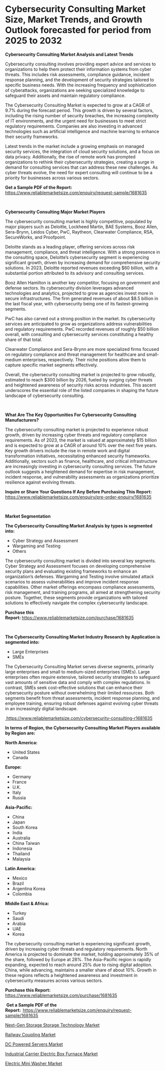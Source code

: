 <p><h1>Cybersecurity Consulting Market Size, Market Trends, and Growth Outlook forecasted for period from 2025 to 2032</h1></p><p><strong>Cybersecurity Consulting Market Analysis and Latest Trends</strong></p>
<p><p>Cybersecurity consulting involves providing expert advice and services to organizations to help them protect their information systems from cyber threats. This includes risk assessments, compliance guidance, incident response planning, and the development of security strategies tailored to specific business needs. With the increasing frequency and sophistication of cyberattacks, organizations are seeking specialized knowledge to safeguard their assets and maintain regulatory compliance.</p><p>The Cybersecurity Consulting Market is expected to grow at a CAGR of 9.7% during the forecast period. This growth is driven by several factors, including the rising number of security breaches, the increasing complexity of IT environments, and the urgent need for businesses to meet strict regulatory requirements. Companies are also investing in advanced technologies such as artificial intelligence and machine learning to enhance their security frameworks.</p><p>Latest trends in the market include a growing emphasis on managed security services, the integration of cloud security solutions, and a focus on data privacy. Additionally, the rise of remote work has prompted organizations to rethink their cybersecurity strategies, creating a surge in demand for consulting services that can address these new challenges. As cyber threats evolve, the need for expert consulting will continue to be a priority for businesses across various sectors.</p></p>
<p><strong>Get a Sample PDF of the Report:&nbsp;</strong> <a href="https://www.reliablemarketsize.com/enquiry/request-sample/1681635?utm_campaign=1131&utm_medium=2&utm_source=Github&utm_content=ia&utm_term=24032025&utm_id=cybersecurity-consulting">https://www.reliablemarketsize.com/enquiry/request-sample/1681635</a></p>
<p>&nbsp;</p>
<p><strong>Cybersecurity Consulting Major Market Players</strong></p>
<p><p>The cybersecurity consulting market is highly competitive, populated by major players such as Deloitte, Lockheed Martin, BAE Systems, Booz Allen, Sera-Brynn, Leidos Cyber, PwC, Raytheon, Clearwater Compliance, RSA, SecureWorks, and Proofpoint. </p><p>Deloitte stands as a leading player, offering services across risk management, compliance, and threat intelligence. With a strong presence in the consulting space, Deloitte’s cybersecurity segment is experiencing significant growth, driven by increasing demand for comprehensive security solutions. In 2023, Deloitte reported revenues exceeding $60 billion, with a substantial portion attributed to its advisory and consulting services.</p><p>Booz Allen Hamilton is another key competitor, focusing on government and defense sectors. Its cybersecurity division leverages advanced technologies and analytics, projected to grow as agencies invest more in secure infrastructures. The firm generated revenues of about $8.5 billion in the last fiscal year, with cybersecurity being one of its fastest-growing segments.</p><p>PwC has also carved out a strong position in the market. Its cybersecurity services are anticipated to grow as organizations address vulnerabilities and regulatory requirements. PwC recorded revenues of roughly $50 billion overall, with consulting and cybersecurity services constituting a healthy share of that total.</p><p>Clearwater Compliance and Sera-Brynn are more specialized firms focused on regulatory compliance and threat management for healthcare and small-medium enterprises, respectively. Their niche positions allow them to capture specific market segments effectively.</p><p>Overall, the cybersecurity consulting market is projected to grow robustly, estimated to reach $300 billion by 2026, fueled by surging cyber threats and heightened awareness of security risks across industries. This ascent underscores the essential role of the listed companies in shaping the future landscape of cybersecurity consulting.</p></p>
<p>&nbsp;</p>
<p><strong>What Are The Key Opportunities For Cybersecurity Consulting Manufacturers?</strong></p>
<p><p>The cybersecurity consulting market is projected to experience robust growth, driven by increasing cyber threats and regulatory compliance requirements. As of 2023, the market is valued at approximately $15 billion and is expected to grow at a CAGR of around 10% over the next five years. Key growth drivers include the rise in remote work and digital transformation initiatives, necessitating enhanced security frameworks. Additionally, sectors such as finance, healthcare, and critical infrastructure are increasingly investing in cybersecurity consulting services. The future outlook suggests a heightened demand for expertise in risk management, incident response, and vulnerability assessments as organizations prioritize resilience against evolving threats.</p></p>
<p><strong>Inquire or Share Your Questions If Any Before Purchasing This Report:</strong> <a href="https://www.reliablemarketsize.com/enquiry/pre-order-enquiry/1681635?utm_campaign=1131&utm_medium=2&utm_source=Github&utm_content=ia&utm_term=24032025&utm_id=cybersecurity-consulting">https://www.reliablemarketsize.com/enquiry/pre-order-enquiry/1681635</a></p>
<p>&nbsp;</p>
<p><strong>Market Segmentation</strong></p>
<p><strong>The Cybersecurity Consulting Market Analysis by types is segmented into:</strong></p>
<p><ul><li>Cyber Strategy and Assessment</li><li>Wargaming and Testing</li><li>Others</li></ul></p>
<p><p>The cybersecurity consulting market is divided into several key segments. Cyber Strategy and Assessment focuses on developing comprehensive security plans and evaluating existing frameworks to enhance an organization’s defenses. Wargaming and Testing involve simulated attack scenarios to assess vulnerabilities and improve incident response capabilities. Other market offerings encompass compliance assessments, risk management, and training programs, all aimed at strengthening security posture. Together, these segments provide organizations with tailored solutions to effectively navigate the complex cybersecurity landscape.</p></p>
<p><strong>Purchase this Report:&nbsp;</strong><a href="https://www.reliablemarketsize.com/purchase/1681635?utm_campaign=1131&utm_medium=2&utm_source=Github&utm_content=ia&utm_term=24032025&utm_id=cybersecurity-consulting">https://www.reliablemarketsize.com/purchase/1681635</a></p>
<p>&nbsp;</p>
<p><strong>The Cybersecurity Consulting Market Industry Research by Application is segmented into:</strong></p>
<p><ul><li>Large Enterprises</li><li>SMEs</li></ul></p>
<p><p>The Cybersecurity Consulting Market serves diverse segments, primarily large enterprises and small to medium-sized enterprises (SMEs). Large enterprises often require extensive, tailored security strategies to safeguard vast amounts of sensitive data and comply with complex regulations. In contrast, SMEs seek cost-effective solutions that can enhance their cybersecurity posture without overwhelming their limited resources. Both segments benefit from threat assessments, incident response planning, and employee training, ensuring robust defenses against evolving cyber threats in an increasingly digital landscape.</p></p>
<p><a href="https://www.reliablemarketsize.com/cybersecurity-consulting-r1681635?utm_campaign=1131&utm_medium=2&utm_source=Github&utm_content=ia&utm_term=24032025&utm_id=cybersecurity-consulting">&nbsp;https://www.reliablemarketsize.com/cybersecurity-consulting-r1681635</a></p>
<p><strong>In terms of Region, the Cybersecurity Consulting Market Players available by Region are:</strong></p>
<p>
    <p> <strong> North America: </strong>
        <ul>
            <li>United States</li>
            <li>Canada</li>
        </ul>
        </p> 
    <p> <strong> Europe: </strong>
        <ul>
            <li>Germany</li>
            <li>France</li>
            <li>U.K.</li>
            <li>Italy</li>
            <li>Russia</li>
        </ul>
        </p> 
    <p> <strong> Asia-Pacific: </strong>
        <ul>
            <li>China</li>
            <li>Japan</li>
            <li>South Korea</li>
            <li>India</li>
            <li>Australia</li>
            <li>China Taiwan</li>
            <li>Indonesia</li>
            <li>Thailand</li>
            <li>Malaysia</li>
        </ul>
        </p> 
    <p> <strong> Latin America: </strong>
        <ul>
            <li>Mexico</li>
            <li>Brazil</li>
            <li>Argentina Korea</li>
            <li>Colombia</li>
        </ul>
        </p> 
    <p> <strong> Middle East & Africa: </strong>
        <ul>
            <li>Turkey</li>
            <li>Saudi</li>
            <li>Arabia</li>
            <li>UAE</li>
            <li>Korea</li>
        </ul>
    </p>
    </p>
<p><p>The cybersecurity consulting market is experiencing significant growth, driven by increasing cyber threats and regulatory requirements. North America is projected to dominate the market, holding approximately 35% of the share, followed by Europe at 28%. The Asia-Pacific region is rapidly expanding, expected to reach around 25% due to rising digital adoption. China, while advancing, maintains a smaller share of about 10%. Growth in these regions reflects a heightened awareness and investment in cybersecurity measures across various sectors.</p></p>
<p><strong>Purchase this Report: </strong><a href="https://www.reliablemarketsize.com/purchase/1681635?utm_campaign=1131&utm_medium=2&utm_source=Github&utm_content=ia&utm_term=24032025&utm_id=cybersecurity-consulting">https://www.reliablemarketsize.com/purchase/1681635</a></p>
<p>&nbsp;<strong>Get a Sample PDF of the Report:&nbsp;&nbsp;</strong><a href="https://www.reliablemarketsize.com/enquiry/request-sample/1681635?utm_campaign=1131&utm_medium=2&utm_source=Github&utm_content=ia&utm_term=24032025&utm_id=cybersecurity-consulting">https://www.reliablemarketsize.com/enquiry/request-sample/1681635</a></p>
<p><strong></strong></p>
<p><p><a href="https://github.com/etapaqanee/Market-Research-Report-List-1/blob/main/next-gen-storage-storage-technology-market.md?utm_campaign=1131&utm_medium=2&utm_source=Github&utm_content=ia&utm_term=24032025&utm_id=cybersecurity-consulting">Next-Gen Storage Storage Technology Market</a></p><p><a href="https://github.com/colloerrinbp/Market-Research-Report-List-1/blob/main/railway-coupling-market.md?utm_campaign=1131&utm_medium=2&utm_source=Github&utm_content=ia&utm_term=24032025&utm_id=cybersecurity-consulting">Railway Coupling Market</a></p><p><a href="https://github.com/wilzeryammy/Market-Research-Report-List-1/blob/main/dc-powered-servers-market.md?utm_campaign=1131&utm_medium=2&utm_source=Github&utm_content=ia&utm_term=24032025&utm_id=cybersecurity-consulting">DC Powered Servers Market</a></p><p><a href="https://github.com/leptouwrites/Market-Research-Report-List-1/blob/main/industrial-carrier-electric-box-furnace-market.md?utm_campaign=1131&utm_medium=2&utm_source=Github&utm_content=ia&utm_term=24032025&utm_id=cybersecurity-consulting">Industrial Carrier Electric Box Furnace Market</a></p><p><a href="https://github.com/sphaabrose/Market-Research-Report-List-1/blob/main/electric-mini-washer-market.md?utm_campaign=1131&utm_medium=2&utm_source=Github&utm_content=ia&utm_term=24032025&utm_id=cybersecurity-consulting">Electric Mini Washer Market</a></p></p>